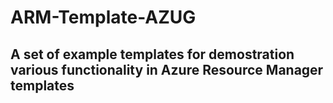 # ARM-Template-AZUG
## A set of example templates for demostration various functionality in Azure Resource Manager templates
